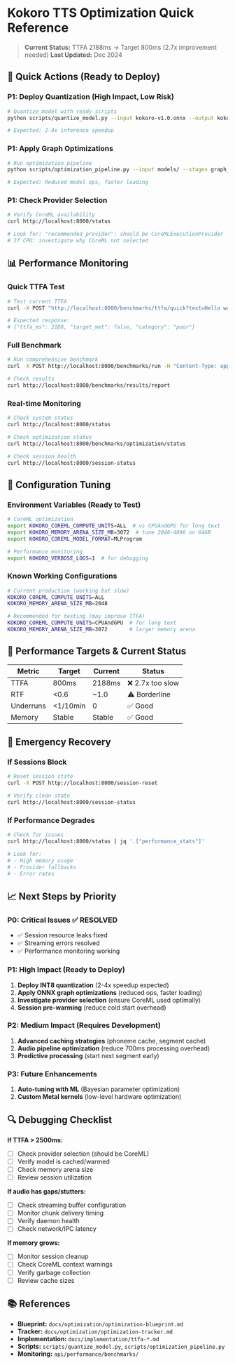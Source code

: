 # Kokoro TTS Optimization Quick Reference

> **Current Status:** TTFA 2188ms → Target 800ms (2.7x improvement needed)
> **Last Updated:** Dec 2024

## 🚀 Quick Actions (Ready to Deploy)

### **P1: Deploy Quantization (High Impact, Low Risk)**
```bash
# Quantize model with ready scripts
python scripts/quantize_model.py --input kokoro-v1.0.onnx --output kokoro-v1.0.int8.onnx --benchmark --validate

# Expected: 2-4x inference speedup
```

### **P1: Apply Graph Optimizations**
```bash
# Run optimization pipeline
python scripts/optimization_pipeline.py --input models/ --stages graph_optimization,quantization

# Expected: Reduced model ops, faster loading
```

### **P1: Check Provider Selection**
```bash
# Verify CoreML availability
curl http://localhost:8000/status

# Look for: "recommended_provider": should be CoreMLExecutionProvider
# If CPU: investigate why CoreML not selected
```

## 📊 Performance Monitoring

### **Quick TTFA Test**
```bash
# Test current TTFA
curl -X POST "http://localhost:8000/benchmarks/ttfa/quick?text=Hello world"

# Expected response:
# {"ttfa_ms": 2188, "target_met": false, "category": "poor"}
```

### **Full Benchmark**
```bash
# Run comprehensive benchmark
curl -X POST http://localhost:8000/benchmarks/run -H "Content-Type: application/json" -d '{"benchmark_type": "full"}'

# Check results
curl http://localhost:8000/benchmarks/results/report
```

### **Real-time Monitoring**
```bash
# Check system status
curl http://localhost:8000/status

# Check optimization status  
curl http://localhost:8000/benchmarks/optimization/status

# Check session health
curl http://localhost:8000/session-status
```

## 🔧 Configuration Tuning

### **Environment Variables (Ready to Test)**
```bash
# CoreML optimization
export KOKORO_COREML_COMPUTE_UNITS=ALL  # vs CPUAndGPU for long text
export KOKORO_MEMORY_ARENA_SIZE_MB=3072  # tune 2048-4096 on 64GB
export KOKORO_COREML_MODEL_FORMAT=MLProgram

# Performance monitoring
export KOKORO_VERBOSE_LOGS=1  # for debugging
```

### **Known Working Configurations**
```bash
# Current production (working but slow)
KOKORO_COREML_COMPUTE_UNITS=ALL
KOKORO_MEMORY_ARENA_SIZE_MB=2048

# Recommended for testing (may improve TTFA)
KOKORO_COREML_COMPUTE_UNITS=CPUAndGPU  # for long text
KOKORO_MEMORY_ARENA_SIZE_MB=3072       # larger memory arena
```

## 🎯 Performance Targets & Current Status

| Metric | Target | Current | Status |
|--------|--------|---------|--------|
| TTFA | 800ms | 2188ms | ❌ 2.7x too slow |
| RTF | <0.6 | ~1.0 | ⚠️ Borderline |
| Underruns | <1/10min | 0 | ✅ Good |
| Memory | Stable | Stable | ✅ Good |

## 🚨 Emergency Recovery

### **If Sessions Block**
```bash
# Reset session state
curl -X POST http://localhost:8000/session-reset

# Verify clean state
curl http://localhost:8000/session-status
```

### **If Performance Degrades**
```bash
# Check for issues
curl http://localhost:8000/status | jq '.["performance_stats"]'

# Look for:
# - High memory usage
# - Provider fallbacks
# - Error rates
```

## 📈 Next Steps by Priority

### **P0: Critical Issues** ✅ **RESOLVED**
- ✅ Session resource leaks fixed
- ✅ Streaming errors resolved
- ✅ Performance monitoring working

### **P1: High Impact (Ready to Deploy)**
1. **Deploy INT8 quantization** (2-4x speedup expected)
2. **Apply ONNX graph optimizations** (reduced ops, faster loading)
3. **Investigate provider selection** (ensure CoreML used optimally)
4. **Session pre-warming** (reduce cold start overhead)

### **P2: Medium Impact (Requires Development)**
1. **Advanced caching strategies** (phoneme cache, segment cache)
2. **Audio pipeline optimization** (reduce 700ms processing overhead)
3. **Predictive processing** (start next segment early)

### **P3: Future Enhancements**
1. **Auto-tuning with ML** (Bayesian parameter optimization)
2. **Custom Metal kernels** (low-level hardware optimization)

## 🔍 Debugging Checklist

**If TTFA > 2500ms:**
- [ ] Check provider selection (should be CoreML)
- [ ] Verify model is cached/warmed
- [ ] Check memory arena size
- [ ] Review session utilization

**If audio has gaps/stutters:**
- [ ] Check streaming buffer configuration
- [ ] Monitor chunk delivery timing
- [ ] Verify daemon health
- [ ] Check network/IPC latency

**If memory grows:**
- [ ] Monitor session cleanup
- [ ] Check CoreML context warnings
- [ ] Verify garbage collection
- [ ] Review cache sizes

## 📚 References

- **Blueprint:** `docs/optimization/optimization-blueprint.md`
- **Tracker:** `docs/optimization/optimization-tracker.md`
- **Implementation:** `docs/implementation/ttfa-*.md`
- **Scripts:** `scripts/quantize_model.py`, `scripts/optimization_pipeline.py`
- **Monitoring:** `api/performance/benchmarks/`
